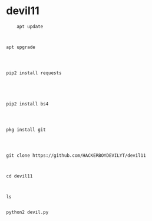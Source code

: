 # devil11





        apt update



	apt upgrade
        
        
        
        
	pip2 install requests
        
        
        
        
        
	pip2 install bs4 
        
        
        
                                   
	pkg install git
        
        
        
        
	git clone https://github.com/HACKERBOYDEVILYT/devil11
        
        
        
	cd devil11
        
        
        
	ls
        
        
	python2 devil.py
